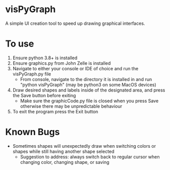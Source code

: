 # visPyGraph
A simple UI creation tool to speed up drawing graphical interfaces.

# To use
1. Ensure python 3.8+ is installed
2. Ensure graphics.py from John Zelle is installed
3. Navigate to either your console or IDE of choice and run the visPyGraph.py file
    * From console, navigate to the directory it is installed in and run "python visPyGraph" (may be python3 on some MacOS devices)
4. Draw desired shapes and labels inside of the designated area, and press the Save button before exiting
    * Make sure the graphicCode.py file is closed when you press Save otherwise there may be unpredictable behaviour
5. To exit the program press the Exit button


# Known Bugs
- Sometimes shapes will unexpectedly draw when switching colors or shapes while still having another shape selected
  * Suggestion to address: always switch back to regular cursor when changing color, changing shape, or saving
